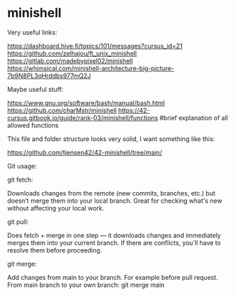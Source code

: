 # minishell

Very useful links:

https://dashboard.hive.fi/topics/101/messages?cursus_id=21
https://github.com/zelhajou/ft_unix_minishell
https://gitlab.com/madebypixel02/minishell
https://whimsical.com/minishell-architecture-big-picture-7b9N8PL3qHrddbs977mQ2J


Maybe useful stuff:

https://www.gnu.org/software/bash/manual/bash.html
https://github.com/charMstr/minishell
https://42-cursus.gitbook.io/guide/rank-03/minishell/functions #brief explanation of all allowed functions


This file and folder structure looks very solid, I want something like this:

https://github.com/tjensen42/42-minishell/tree/main/

Git usage:

git fetch:

Downloads changes from the remote (new commits, branches, etc.) but doesn’t merge them into your local branch.
Great for checking what's new without affecting your local work.

git pull:

Does fetch + merge in one step — it downloads changes and immediately merges them into your current branch.
If there are conflicts, you'll have to resolve them before proceeding.

git merge:

Add changes from main to your branch. For example before pull request.
From main branch to your own branch: git merge main
